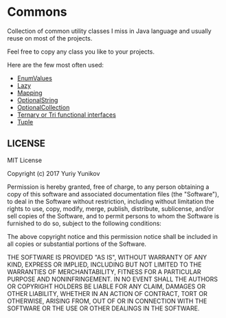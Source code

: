 # Commons

Collection of common utility classes I miss in Java language and usually reuse on most of the projects.

Feel free to copy any class you like to your projects.

Here are the few most often used:

- [EnumValues](https://github.com/yyunikov/yunikov-commons/blob/master/src/main/java/com/yunikov/commons/EnumValues.java)
- [Lazy](https://github.com/yyunikov/yunikov-commons/blob/master/src/main/java/com/yunikov/commons/Lazy.java)
- [Mapping](https://github.com/yyunikov/yunikov-commons/blob/master/src/main/java/com/yunikov/commons/Mapping.java)
- [OptionalString](https://github.com/yyunikov/yunikov-commons/blob/master/src/main/java/com/yunikov/commons/OptionalString.java)
- [OptionalCollection](https://github.com/yyunikov/yunikov-commons/blob/master/src/main/java/com/yunikov/commons/OptionalCollection.java)
- [Ternary or Tri functional interfaces](https://github.com/yyunikov/yunikov-commons/tree/master/src/main/java/com/yunikov/commons/function)
- [Tuple](https://github.com/yyunikov/yunikov-commons/blob/master/src/main/java/com/yunikov/commons/Tuple.java)


## LICENSE
MIT License

Copyright (c) 2017 Yuriy Yunikov

Permission is hereby granted, free of charge, to any person obtaining a copy
of this software and associated documentation files (the "Software"), to deal
in the Software without restriction, including without limitation the rights
to use, copy, modify, merge, publish, distribute, sublicense, and/or sell
copies of the Software, and to permit persons to whom the Software is
furnished to do so, subject to the following conditions:

The above copyright notice and this permission notice shall be included in all
copies or substantial portions of the Software.

THE SOFTWARE IS PROVIDED "AS IS", WITHOUT WARRANTY OF ANY KIND, EXPRESS OR
IMPLIED, INCLUDING BUT NOT LIMITED TO THE WARRANTIES OF MERCHANTABILITY,
FITNESS FOR A PARTICULAR PURPOSE AND NONINFRINGEMENT. IN NO EVENT SHALL THE
AUTHORS OR COPYRIGHT HOLDERS BE LIABLE FOR ANY CLAIM, DAMAGES OR OTHER
LIABILITY, WHETHER IN AN ACTION OF CONTRACT, TORT OR OTHERWISE, ARISING FROM,
OUT OF OR IN CONNECTION WITH THE SOFTWARE OR THE USE OR OTHER DEALINGS IN THE
SOFTWARE.
